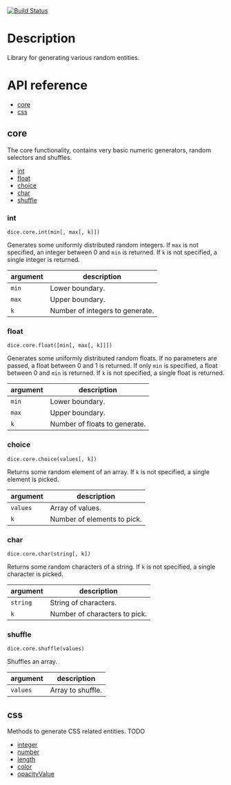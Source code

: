 [![Build Status](https://travis-ci.org/synesenom/dice.svg?branch=master)](https://travis-ci.org/synesenom/dice)

# Description
Library for generating various random entities.

# API reference
- [core](#core)
- [css](#css)


## core
The core functionality, contains very basic numeric generators, random selectors and shuffles.

- [int](#int)
- [float](#float)
- [choice](#choice)
- [char](#char)
- [shuffle](#shuffle)


### int
```
dice.core.int(min[, max[, k]])
```
Generates some uniformly distributed random integers. If `max` is not specified, an integer between 0 and `min` is returned. If `k` is not specified, a single integer is returned.

| argument | description |
| --- | --- |
| `min` | Lower boundary. |
| `max` | Upper boundary. |
| `k` | Number of integers to generate. |


### float
```
dice.core.float([min[, max[, k]]])
```
Generates some uniformly distributed random floats. If no parameters are passed, a float between 0 and 1 is returned. If  only `min` is specified, a float between 0 and `min` is returned. If `k` is not specified, a single float is returned.

| argument | description |
| --- | --- |
| `min` | Lower boundary. |
| `max` | Upper boundary. |
| `k` | Number of floats to generate. |


### choice
```
dice.core.choice(values[, k])
```
Returns some random element of an array. If `k` is not specified, a single element is picked.

| argument | description |
| --- | --- |
| `values` | Array of values. |
| `k` | Number of elements to pick. |


### char
```
dice.core.char(string[, k])
```
Returns some random characters of a string. If `k` is not specified, a single character is picked.

| argument | description |
| --- | --- |
| `string` | String of characters. |
| `k` | Number of characters to pick. |


### shuffle
```
dice.core.shuffle(values)
```
Shuffles an array.

| argument | description |
| --- | --- |
| `values` | Array to shuffle. |


## css
Methods to generate CSS related entities.
TODO

- [integer](#css.integer)
- [number](#css.float)
- [length](#css.length)
- [color](#css.color)
- [opacityValue](#css.opacityValue)
